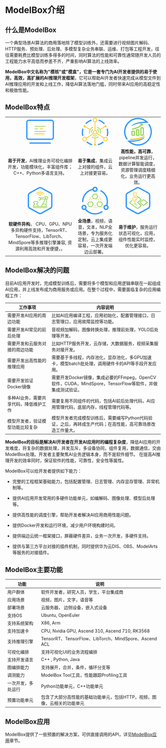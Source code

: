 # ModelBox介绍

## 什么是ModelBox

一个典型场景AI算法的商用落地除了模型训练外，还需要进行视频图片解码、HTTP服务、预处理、后处理、多模型复杂业务串联、运维、打包等工程开发，往往需要耗费比模型训练多得多的时间，同时算法的性能和可靠性通常随开发人员的工程能力水平高低而参差不齐，严重影响AI算法的上线效率。  

**ModelBox中文名称为"模核"或"模盒"，它是一套专门为AI开发者提供的易于使用，高效，高扩展的AI推理开发框架**，它可以帮助AI开发者快速完成从模型文件到AI推理应用的开发和上线工作，降低AI算法落地门槛，同时带来AI应用的高稳定性和极致性能。

## ModelBox特点

||||
|:--:|:--:|:--:|
| ![indifference](assets/images/figure/flow/indifference.png) |![extend](assets/images/figure/flow/extend.png) | ![reliable](assets/images/figure/flow/reliable.png)|
|**易于开发**，AI推理业务可视化编排开发，功能模块化，丰富组件库；C++、Python多语言支持。|**易于集成**，集成云上对接的组件，云上对接更容易。 |**高性能，高可靠**，pipeline并发运行，数据计算智能调度，资源管理调度精细化，业务运行更高效。 |
|![standard](assets/images/figure/flow/standard.png)|![integrated](assets/images/figure/flow/integrated.png)|![flow](assets/images/figure/flow/flow.png)|
|**软硬件异构**， CPU、GPU、NPU多异构硬件支持，TensorRT、TensorFlow、LibTorch、MindSpore等多推理引擎兼容, 资源利用高效和开发便捷，。|**全场景**，视频，语音，文本，NLP全场景，专为服务化定制，云上集成更容易，一次开发端边云部署。|**易于维护**，服务运行状态可视化，应用，组件性能实时监控，优化更容易。|

## ModelBox解决的问题

目前AI应用开发时，完成模型训练后，需要将多个模型和应用逻辑串联在一起组成AI应用，并上线发布成为商用服务或应用。在整个过程中，需要面临复杂的应用编程工作：
  
|工作事项|内容说明|
|--|--|
|需要开发AI应用的周边功能|比如AI应用编译工程，应用初始化，配置管理接口，日志管理口，应用故障监控等功能。|
|需要开发AI常见的前后处理|音视频加解码，图像转换处理，推理前处理，YOLO后处理等开发。 |
|需要开发和云服务对接的周边功能|比如HTTP服务开发，云存储，大数据服务，视频采集服务对接开发。 |
|需要开发出高性能的推理应用|需要基于多线程，内存池化，显存池化，多GPU加速卡，模型batch批处理，调用硬件卡的API等手段开发应用。|
|需要开发验证Docker镜像|需要开发Docker镜像，集成必要的FFmpeg，OpenCV软件，CUDA，MindSpore，TensorFlow等软件，并做集成测试验证。|
|多种AI业务，需要共享代码，降低维护工作|需要复用不同组件的代码，包括AI前后处理代码，AI应用管理代码，底层内存，线程管理代码等。|
|模型开发者，验证模型功能比较复杂|模型开发者完成模型训练后，需要编写Python代码验证，之后，再转成生产代码；在高性能，高可靠场景改造工作量大。|

**ModelBox的目标是解决AI开发者在开发AI应用时的编程复杂度**，降低AI应用的开发难度，将复杂的数据处理，并发互斥，多设备协同，组件复用，数据通信，交由ModelBox处理。开发者主要聚焦AI业务逻辑本身，而不是软件细节。 在提高AI推理开发的效率同时，保证软件的性能，可靠性，安全性等属性。

ModelBox可以给开发者提供如下能力：

* 完整的工程框架基础能力，包括配置管理、日志管理、内存显存管理、异常机制等。

* 提供AI应用开发常用的多硬件功能单元，如编解码、图像处理、模型后处理等。

* 提供高性能的调度引擎，帮助开发者解决AI应用商用性能问题。

* 提供Docker开发和运行环境，减少用户环境构建时间。

* 提供端边云统一框架接口，屏蔽硬件差异，业务一次开发，多硬件支持。

* 提供与第三方平台对接的插件机制，同时提供华为云DIS、OBS、ModelArts等服务的对接插件。

## ModelBox主要功能

| 功能              |      说明                                                     |
| ------------------ | --------------------------------------------------------    |
| 用户群体             | 软件开发者，研究人员，学生，平台集成商                         |
| 应用场景           | 视频，图片，文字，语音等 |
| 部署场景           | 云服务器， 边侧设备，嵌入式设备                                  |
| 支持OS             | Ubuntu, OpenEuler                      |
| 支持系统架构       | X86, Arm |
| 支持加速卡         | CPU, Nvidia GPU, Ascend 310, Ascend 710, RK3568|
| 支持推理引擎         | TensorRT、TensorFlow、LibTorch、MindSpore、Ascend ACL |
| 可视化编排         | 支持可视化UI的业务流程编排                 |
| 支持开发语言        | C++ , Python, Java  |
| 图编排能力         |支持展开，合并，条件，循环分支等|
| 调测能力           | ModelBox Tool工具，性能跟踪Profiling工具                                                   |
| 一次开发，多处运行  | Python功能单元，C++功能单元 |
| 预置功能单元        | 包含了大部分高性能的基础功能单元，包括HTTP，视频，图像，云相关的功能单元|

## ModelBox应用

ModelBox提供了一些预置的解决方案，可供直接调用的API，详见[ModelBox应用](./solution/solution.md)章节。
